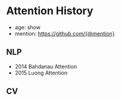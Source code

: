 # Attention History

- age: show
- mention: https://github.com/{@mention}

## NLP

- 2014 Bahdanau Attention
- 2015 Luong Attention

## CV


